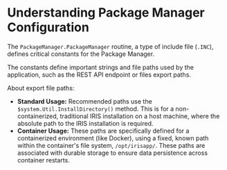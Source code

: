 # Understanding Package Manager Configuration

The `PackageManager.PackageManager` routine, a type of include file (`.INC`), defines critical constants for the Package Manager. 

The constants define important strings and file paths used by the application, such as the REST API endpoint or files export paths.

About export file paths:

* **Standard Usage:** Recommended paths use the `$system.Util.InstallDirectory()` method. This is for a non-containerized, traditional IRIS installation on a host machine, where the absolute path to the IRIS installation is required.
* **Container Usage:** These paths are specifically defined for a containerized environment (like Docker), using a fixed, known path within the container's file system, `/opt/irisapp/`. These paths are associated with durable storage to ensure data persistence across container restarts.
